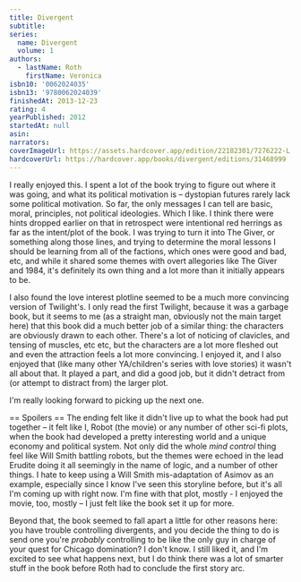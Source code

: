 ```yaml
---
title: Divergent
subtitle:
series:
  name: Divergent
  volume: 1
authors:
  - lastName: Roth
    firstName: Veronica
isbn10: '0062024035'
isbn13: '9780062024039'
finishedAt: 2013-12-23
rating: 4
yearPublished: 2012
startedAt: null
asin:
narrators:
coverImageUrl: https://assets.hardcover.app/edition/22182301/7276222-L.jpg
hardcoverUrl: https://hardcover.app/books/divergent/editions/31468999
---
```


I really enjoyed this. I spent a lot of the book trying to figure out where it was going, and what its political motivation is – dystopian futures rarely lack some political motivation. So far, the only messages I can tell are basic, moral, principles, not political ideologies. Which I like. I think there were hints dropped earlier on that in retrospect were intentional red herrings as far as the intent/plot of the book. I was trying to turn it into The Giver, or something along those lines, and trying to determine the moral lessons I should be learning from all of the factions, which ones were good and bad, etc, and while it shared some themes with overt allegories like The Giver and 1984, it's definitely its own thing and a lot more than it initially appears to be.

I also found the love interest plotline seemed to be a much more convincing version of Twilight's. I only read the first Twilight, because it was a garbage book, but it seems to me (as a straight man, obviously not the main target here) that this book did a much better job of a similar thing: the characters are obviously drawn to each other. There's a lot of noticing of clavicles, and tensing of muscles, etc etc, but the characters are a lot more fleshed out and even the attraction feels a lot more convincing. I enjoyed it, and I also enjoyed that (like many other YA/children's series with love stories) it wasn't all about that. It played a part, and did a good job, but it didn't detract from (or attempt to distract from) the larger plot.

I'm really looking forward to picking up the next one.

== Spoilers ==
<x-spoiler>
The ending felt like it didn't live up to what the book had put together – it felt like I, Robot (the movie) or any number of other sci-fi plots, when the book had developed a pretty interesting world and a unique economy and political system. Not only did the whole _mind control_ thing feel like Will Smith battling robots, but the themes were echoed in the lead Erudite doing it all seemingly in the name of logic, and a number of other things. I hate to keep using a Will Smith mis-adaptation of Asimov as an example, especially since I know I've seen this storyline before, but it's all I'm coming up with right now. I'm fine with that plot, mostly - I enjoyed the movie, too, mostly – I just felt like the book set it up for more.

Beyond that, the book seemed to fall apart a little for other reasons here: you have trouble controlling divergents, and you decide the thing to do is send one you're _probably_ controlling to be like the only guy in charge of your quest for Chicago domination? I don't know. I still liked it, and I'm excited to see what happens next, but I do think there was a lot of smarter stuff in the book before Roth had to conclude the first story arc.
</x-spoiler>
